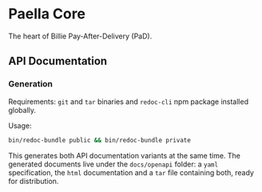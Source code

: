 # Paella Core

The heart of Billie Pay-After-Delivery (PaD).

## API Documentation

### Generation
Requirements: `git` and `tar` binaries and `redoc-cli` npm package installed globally.

Usage:

```bash
bin/redoc-bundle public && bin/redoc-bundle private
```

This generates both API documentation variants at the same time. The generated documents live under the `docs/openapi` folder:
a `yaml` specification, the `html` documentation and a `tar` file containing both, ready for distribution.
